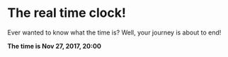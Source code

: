 # The real time clock!

Ever wanted to know what the time is? Well, your journey is about to end!

**The time is Nov 27, 2017, 20:00**